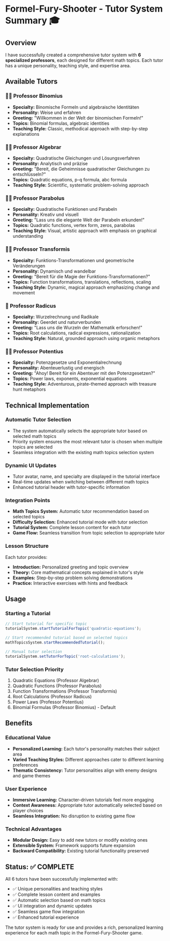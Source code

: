 # Formel-Fury-Shooter - Tutor System Summary 🎓

## Overview
I have successfully created a comprehensive tutor system with **6 specialized professors**, each designed for different math topics. Each tutor has a unique personality, teaching style, and expertise area.

## Available Tutors

### 🧙‍♂️ Professor Binomius
- **Specialty:** Binomische Formeln und algebraische Identitäten
- **Personality:** Weise und erfahren
- **Greeting:** "Willkommen in der Welt der binomischen Formeln!"
- **Topics:** Binomial formulas, algebraic identities
- **Teaching Style:** Classic, methodical approach with step-by-step explanations

### 👨‍🔬 Professor Algebrar  
- **Specialty:** Quadratische Gleichungen und Lösungsverfahren
- **Personality:** Analytisch und präzise
- **Greeting:** "Bereit, die Geheimnisse quadratischer Gleichungen zu entschlüsseln?"
- **Topics:** Quadratic equations, p-q formula, abc formula
- **Teaching Style:** Scientific, systematic problem-solving approach

### 👨‍🎨 Professor Parabolus
- **Specialty:** Quadratische Funktionen und Parabeln
- **Personality:** Kreativ und visuell
- **Greeting:** "Lass uns die elegante Welt der Parabeln erkunden!"
- **Topics:** Quadratic functions, vertex form, zeros, parabolas
- **Teaching Style:** Visual, artistic approach with emphasis on graphical understanding

### 🧙‍♂️ Professor Transformis
- **Specialty:** Funktions-Transformationen und geometrische Veränderungen
- **Personality:** Dynamisch und wandelbar
- **Greeting:** "Bereit für die Magie der Funktions-Transformationen?"
- **Topics:** Function transformations, translations, reflections, scaling
- **Teaching Style:** Dynamic, magical approach emphasizing change and movement

### 🌳 Professor Radicus
- **Specialty:** Wurzelrechnung und Radikale
- **Personality:** Geerdet und naturverbunden
- **Greeting:** "Lass uns die Wurzeln der Mathematik erforschen!"
- **Topics:** Root calculations, radical expressions, rationalization
- **Teaching Style:** Natural, grounded approach using organic metaphors

### 🏴‍☠️ Professor Potentius
- **Specialty:** Potenzgesetze und Exponentialrechnung
- **Personality:** Abenteuerlustig und energisch
- **Greeting:** "Ahoy! Bereit für ein Abenteuer mit den Potenzgesetzen?"
- **Topics:** Power laws, exponents, exponential equations
- **Teaching Style:** Adventurous, pirate-themed approach with treasure hunt metaphors

## Technical Implementation

### Automatic Tutor Selection
- The system automatically selects the appropriate tutor based on selected math topics
- Priority system ensures the most relevant tutor is chosen when multiple topics are selected
- Seamless integration with the existing math topics selection system

### Dynamic UI Updates
- Tutor avatar, name, and specialty are displayed in the tutorial interface
- Real-time updates when switching between different math topics
- Enhanced tutorial header with tutor-specific information

### Integration Points
- **Math Topics System:** Automatic tutor recommendation based on selected topics
- **Difficulty Selection:** Enhanced tutorial mode with tutor selection
- **Tutorial System:** Complete lesson content for each tutor
- **Game Flow:** Seamless transition from topic selection to appropriate tutor

### Lesson Structure
Each tutor provides:
- **Introduction:** Personalized greeting and topic overview
- **Theory:** Core mathematical concepts explained in tutor's style
- **Examples:** Step-by-step problem solving demonstrations
- **Practice:** Interactive exercises with hints and feedback

## Usage

### Starting a Tutorial
```javascript
// Start tutorial for specific topic
tutorialSystem.startTutorialForTopic('quadratic-equations');

// Start recommended tutorial based on selected topics
mathTopicsSystem.startRecommendedTutorial();

// Manual tutor selection
tutorialSystem.setTutorForTopic('root-calculations');
```

### Tutor Selection Priority
1. Quadratic Equations (Professor Algebrar)
2. Quadratic Functions (Professor Parabolus)
3. Function Transformations (Professor Transformis)
4. Root Calculations (Professor Radicus)
5. Power Laws (Professor Potentius)
6. Binomial Formulas (Professor Binomius) - Default

## Benefits

### Educational Value
- **Personalized Learning:** Each tutor's personality matches their subject area
- **Varied Teaching Styles:** Different approaches cater to different learning preferences
- **Thematic Consistency:** Tutor personalities align with enemy designs and game themes

### User Experience
- **Immersive Learning:** Character-driven tutorials feel more engaging
- **Context Awareness:** Appropriate tutor automatically selected based on player choices
- **Seamless Integration:** No disruption to existing game flow

### Technical Advantages
- **Modular Design:** Easy to add new tutors or modify existing ones
- **Extensible System:** Framework supports future expansion
- **Backward Compatibility:** Existing tutorial functionality preserved

## Status: ✅ COMPLETE

All 6 tutors have been successfully implemented with:
- ✅ Unique personalities and teaching styles
- ✅ Complete lesson content and examples
- ✅ Automatic selection based on math topics
- ✅ UI integration and dynamic updates
- ✅ Seamless game flow integration
- ✅ Enhanced tutorial experience

The tutor system is ready for use and provides a rich, personalized learning experience for each math topic in the Formel-Fury-Shooter game.
